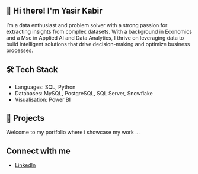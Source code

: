 ## 👋 Hi there! I'm Yasir Kabir 
I’m a data enthusiast and problem solver with a strong passion for extracting insights from complex datasets. With a background in Economics and a Msc in Applied AI and Data Analytics, I thrive on leveraging data to build intelligent solutions that drive decision-making and optimize business processes.

## 🛠️ Tech Stack
- Languages: SQL, Python
- Databases: MySQL, PostgreSQL, SQL Server, Snowflake
- Visualisation: Power BI

## 📂 Projects
Welcome to my portfolio where i showcase my work ...

## Connect with me
- [LinkedIn](https://www.linkedin.com/in/yasir-kabir/)
  
